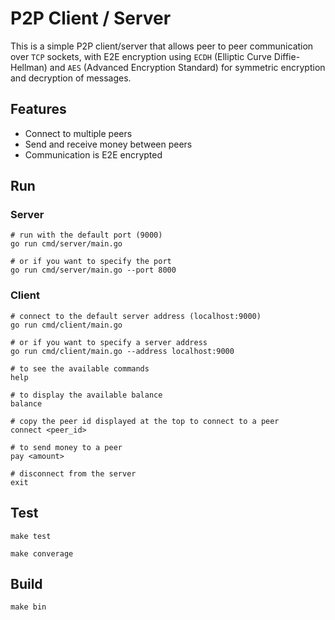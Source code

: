 # P2P Client / Server

This is a simple P2P client/server that allows peer to peer communication over `TCP` sockets,
with E2E encryption using `ECDH` (Elliptic Curve Diffie-Hellman) and `AES` (Advanced Encryption Standard)
for symmetric encryption and decryption of messages.

## Features

- Connect to multiple peers
- Send and receive money between peers
- Communication is E2E encrypted

## Run

### Server

```shell
# run with the default port (9000)
go run cmd/server/main.go

# or if you want to specify the port
go run cmd/server/main.go --port 8000
```

### Client

```shell
# connect to the default server address (localhost:9000)
go run cmd/client/main.go

# or if you want to specify a server address
go run cmd/client/main.go --address localhost:9000
```

```shell
# to see the available commands
help

# to display the available balance
balance

# copy the peer id displayed at the top to connect to a peer
connect <peer_id>

# to send money to a peer
pay <amount>

# disconnect from the server
exit
```

## Test

```shell
make test

make converage
```

## Build

```shell
make bin
```
